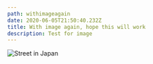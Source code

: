 ```yaml
---
path: withimageagain
date: 2020-06-05T21:50:40.232Z
title: With image again, hope this will work
description: Test for image
---
```

![](assets/clay-banks-hwlai5lrhdm-unsplash.jpg "Street in Japan")